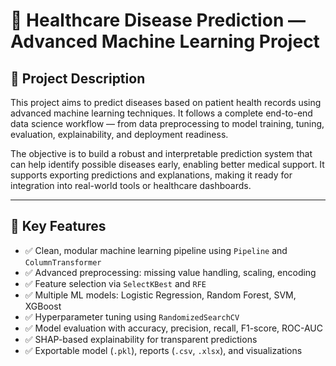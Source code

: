 # 🧠 Healthcare Disease Prediction — Advanced Machine Learning Project

## 📌 Project Description

This project aims to predict diseases based on patient health records using advanced machine learning techniques. It follows a complete end-to-end data science workflow — from data preprocessing to model training, tuning, evaluation, explainability, and deployment readiness.

The objective is to build a robust and interpretable prediction system that can help identify possible diseases early, enabling better medical support. It supports exporting predictions and explanations, making it ready for integration into real-world tools or healthcare dashboards.

---

## 🚀 Key Features

- ✅ Clean, modular machine learning pipeline using `Pipeline` and `ColumnTransformer`
- ✅ Advanced preprocessing: missing value handling, scaling, encoding
- ✅ Feature selection via `SelectKBest` and `RFE`
- ✅ Multiple ML models: Logistic Regression, Random Forest, SVM, XGBoost
- ✅ Hyperparameter tuning using `RandomizedSearchCV`
- ✅ Model evaluation with accuracy, precision, recall, F1-score, ROC-AUC
- ✅ SHAP-based explainability for transparent predictions
- ✅ Exportable model (`.pkl`), reports (`.csv`, `.xlsx`), and visualizations


